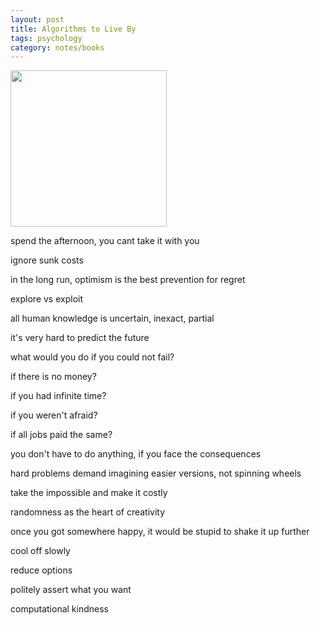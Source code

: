 ```yaml
---
layout: post
title: Algorithms to Live By
tags: psychology 
category: notes/books  
---
```


<img height="250"  src="https://i.gr-assets.com/images/S/compressed.photo.goodreads.com/books/1454296875l/25666050.jpg" />


spend the afternoon, you cant take it with you 

ignore sunk costs 

in the long run, optimism is the best prevention for regret

explore vs exploit 

all human knowledge is uncertain, inexact, partial 

it's very hard to predict the future

what would you do if you could not fail?

if there is no money?

if you had infinite time? 

if you weren't afraid?

if all jobs paid the same?

you don't have to do anything, if you face the consequences

hard problems demand imagining easier versions, not spinning wheels 

take the impossible and make it costly 

randomness as the heart of creativity 

once you got somewhere happy, it would be stupid to shake it up further 

cool off slowly 

reduce options

politely assert what you want 

computational kindness
